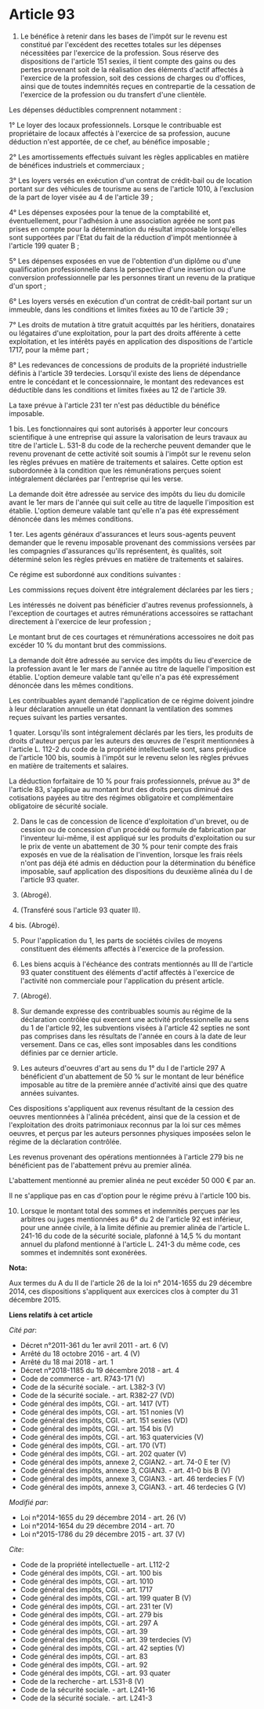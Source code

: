 # Article 93

1. Le bénéfice à retenir dans les bases de l'impôt sur le revenu est constitué par l'excédent des recettes totales sur les
dépenses nécessitées par l'exercice de la profession. Sous réserve des dispositions de l'article 151 sexies, il tient compte
des gains ou des pertes provenant soit de la réalisation des éléments d'actif affectés à l'exercice de la profession, soit
des cessions de charges ou d'offices, ainsi que de toutes indemnités reçues en contrepartie de la cessation de l'exercice de
la profession ou du transfert d'une clientèle. 

Les dépenses déductibles comprennent notamment : 

1° Le loyer des locaux professionnels. Lorsque le contribuable est propriétaire de locaux affectés à l'exercice de sa
profession, aucune déduction n'est apportée, de ce chef, au bénéfice imposable ; 

2° Les amortissements effectués suivant les règles applicables en matière de bénéfices industriels et commerciaux ; 

3° Les loyers versés en exécution d'un contrat de crédit-bail ou de location portant sur des véhicules de tourisme au sens de
l'article 1010, à l'exclusion de la part de loyer visée au 4 de l'article 39 ; 

4° Les dépenses exposées pour la tenue de la comptabilité et, éventuellement, pour l'adhésion à une association agréée ne
sont pas prises en compte pour la détermination du résultat imposable lorsqu'elles sont supportées par l'Etat du fait de la
réduction d'impôt mentionnée à l'article 199 quater B ; 

5° Les dépenses exposées en vue de l'obtention d'un diplôme ou d'une qualification professionnelle dans la perspective d'une
insertion ou d'une conversion professionnelle par les personnes tirant un revenu de la pratique d'un sport ; 

6° Les loyers versés en exécution d'un contrat de crédit-bail portant sur un immeuble, dans les conditions et limites fixées
au 10 de l'article 39 ; 

7° Les droits de mutation à titre gratuit acquittés par les héritiers, donataires ou légataires d'une exploitation, pour la
part des droits afférente à cette exploitation, et les intérêts payés en application des dispositions de l'article 1717, pour
la même part ; 

8° Les redevances de concessions de produits de la propriété industrielle définis à l'article 39 terdecies. Lorsqu'il existe
des liens de dépendance entre le concédant et le concessionnaire, le montant des redevances est déductible dans les
conditions et limites fixées au 12 de l'article 39. 

La taxe prévue à l'article 231 ter n'est pas déductible du bénéfice imposable. 

1 bis. Les fonctionnaires qui sont autorisés à apporter leur concours scientifique à une entreprise qui assure la
valorisation de leurs travaux au titre de l'article L. 531-8 du code de la recherche peuvent demander que le revenu provenant
de cette activité soit soumis à l'impôt sur le revenu selon les règles prévues en matière de traitements et salaires. Cette
option est subordonnée à la condition que les rémunérations perçues soient intégralement déclarées par l'entreprise qui les
verse. 

La demande doit être adressée au service des impôts du lieu du domicile avant le 1er mars de l'année qui suit celle au titre
de laquelle l'imposition est établie. L'option demeure valable tant qu'elle n'a pas été expressément dénoncée dans les mêmes
conditions. 

1 ter. Les agents généraux d'assurances et leurs sous-agents peuvent demander que le revenu imposable provenant des
commissions versées par les compagnies d'assurances qu'ils représentent, ès qualités, soit déterminé selon les règles prévues
en matière de traitements et salaires. 

Ce régime est subordonné aux conditions suivantes : 

Les commissions reçues doivent être intégralement déclarées par les tiers ; 

Les intéressés ne doivent pas bénéficier d'autres revenus professionnels, à l'exception de courtages et autres rémunérations
accessoires se rattachant directement à l'exercice de leur profession ; 

Le montant brut de ces courtages et rémunérations accessoires ne doit pas excéder 10 % du montant brut des commissions. 

La demande doit être adressée au service des impôts du lieu d'exercice de la profession avant le 1er mars de l'année au titre
de laquelle l'imposition est établie. L'option demeure valable tant qu'elle n'a pas été expressément dénoncée dans les mêmes
conditions. 

Les contribuables ayant demandé l'application de ce régime doivent joindre à leur déclaration annuelle un état donnant la
ventilation des sommes reçues suivant les parties versantes. 

1 quater. Lorsqu'ils sont intégralement déclarés par les tiers, les produits de droits d'auteur perçus par les auteurs des
œuvres de l'esprit mentionnées à l'article L. 112-2 du code de la propriété intellectuelle sont, sans préjudice de l'article
100 bis, soumis à l'impôt sur le revenu selon les règles prévues en matière de traitements et salaires. 

La déduction forfaitaire de 10 % pour frais professionnels, prévue au 3° de l'article 83, s'applique au montant brut des
droits perçus diminué des cotisations payées au titre des régimes obligatoire et complémentaire obligatoire de sécurité
sociale. 

2. Dans le cas de concession de licence d'exploitation d'un brevet, ou de cession ou de concession d'un procédé ou formule de
fabrication par l'inventeur lui-même, il est appliqué sur les produits d'exploitation ou sur le prix de vente un abattement
de 30 % pour tenir compte des frais exposés en vue de la réalisation de l'invention, lorsque les frais réels n'ont pas déjà
été admis en déduction pour la détermination du bénéfice imposable, sauf application des dispositions du deuxième alinéa du I
de l'article 93 quater. 

3. (Abrogé). 

4. (Transféré sous l'article 93 quater II). 

4 bis. (Abrogé). 

5. Pour l'application du 1, les parts de sociétés civiles de moyens constituent des éléments affectés à l'exercice de la
profession. 

6. Les biens acquis à l'échéance des contrats mentionnés au III de l'article 93 quater constituent des éléments d'actif
affectés à l'exercice de l'activité non commerciale pour l'application du présent article. 

7. (Abrogé). 

8. Sur demande expresse des contribuables soumis au régime de la déclaration contrôlée qui exercent une activité
professionnelle au sens du 1 de l'article 92, les subventions visées à l'article 42 septies ne sont pas comprises dans les
résultats de l'année en cours à la date de leur versement. Dans ce cas, elles sont imposables dans les conditions définies
par ce dernier article. 

9. Les auteurs d'oeuvres d'art au sens du 1° du I de l'article 297 A bénéficient d'un abattement de 50 % sur le montant de
leur bénéfice imposable au titre de la première année d'activité ainsi que des quatre années suivantes. 

Ces dispositions s'appliquent aux revenus résultant de la cession des oeuvres mentionnées à l'alinéa précédent, ainsi que de
la cession et de l'exploitation des droits patrimoniaux reconnus par la loi sur ces mêmes oeuvres, et perçus par les auteurs
personnes physiques imposées selon le régime de la déclaration contrôlée. 

Les revenus provenant des opérations mentionnées à l'article 279 bis ne bénéficient pas de l'abattement prévu au premier
alinéa. 

L'abattement mentionné au premier alinéa ne peut excéder 50 000 € par an. 

Il ne s'applique pas en cas d'option pour le régime prévu à l'article 100 bis. 

10. Lorsque le montant total des sommes et indemnités perçues par les arbitres ou juges mentionnées au 6° du 2 de l'article
92 est inférieur, pour une année civile, à la limite définie au premier alinéa de l'article L. 241-16 du code de la sécurité
sociale, plafonné à 14,5 % du montant annuel du plafond mentionné à l'article L. 241-3 du même code, ces sommes et indemnités
sont exonérées.

**Nota:**

Aux termes du A du II de l'article 26 de la loi n° 2014-1655 du 29 décembre 2014, ces dispositions s'appliquent aux exercices
clos à compter du 31 décembre 2015.

**Liens relatifs à cet article**

_Cité par_:

  - Décret n°2011-361 du 1er avril 2011 - art. 6 (V)
  - Arrêté du 18 octobre 2016 - art. 4 (V)
  - Arrêté du 18 mai 2018 - art. 1
  - Décret n°2018-1185 du 19 décembre 2018 - art. 4
  - Code de commerce - art. R743-171 (V)
  - Code de la sécurité sociale. - art. L382-3 (V)
  - Code de la sécurité sociale. - art. R382-27 (VD)
  - Code général des impôts, CGI. - art. 1417 (VT)
  - Code général des impôts, CGI. - art. 151 nonies (V)
  - Code général des impôts, CGI. - art. 151 sexies (VD)
  - Code général des impôts, CGI. - art. 154 bis (V)
  - Code général des impôts, CGI. - art. 163 quatervicies (V)
  - Code général des impôts, CGI. - art. 170 (VT)
  - Code général des impôts, CGI. - art. 202 quater (V)
  - Code général des impôts, annexe 2, CGIAN2. - art. 74-0 E ter (V)
  - Code général des impôts, annexe 3, CGIAN3. - art. 41-0 bis B (V)
  - Code général des impôts, annexe 3, CGIAN3. - art. 46 terdecies F (V)
  - Code général des impôts, annexe 3, CGIAN3. - art. 46 terdecies G (V)

_Modifié par_:

  - Loi n°2014-1655 du 29 décembre 2014 - art. 26 (V)
  - Loi n°2014-1654 du 29 décembre 2014 - art. 70
  - Loi n°2015-1786 du 29 décembre 2015 - art. 37 (V)

_Cite_:

  - Code de la propriété intellectuelle - art. L112-2
  - Code général des impôts, CGI. - art. 100 bis
  - Code général des impôts, CGI. - art. 1010
  - Code général des impôts, CGI. - art. 1717
  - Code général des impôts, CGI. - art. 199 quater B (V)
  - Code général des impôts, CGI. - art. 231 ter (V)
  - Code général des impôts, CGI. - art. 279 bis
  - Code général des impôts, CGI. - art. 297 A
  - Code général des impôts, CGI. - art. 39
  - Code général des impôts, CGI. - art. 39 terdecies (V)
  - Code général des impôts, CGI. - art. 42 septies (V)
  - Code général des impôts, CGI. - art. 83
  - Code général des impôts, CGI. - art. 92
  - Code général des impôts, CGI. - art. 93 quater
  - Code de la recherche - art. L531-8 (V)
  - Code de la sécurité sociale. - art. L241-16
  - Code de la sécurité sociale. - art. L241-3
